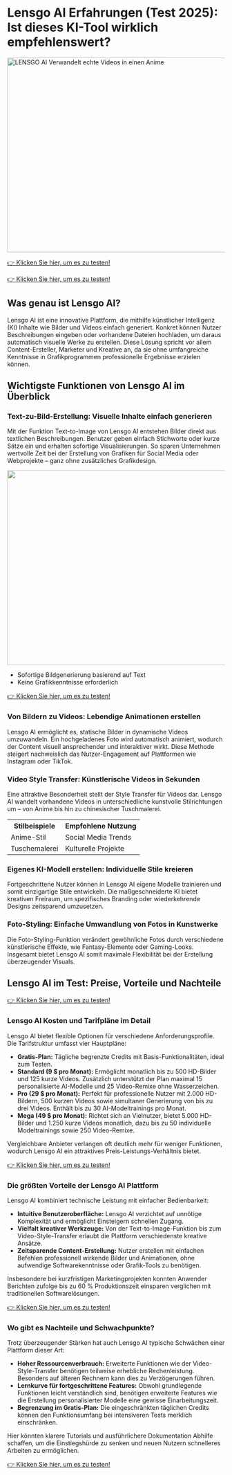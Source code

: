 <h1>Lensgo AI Erfahrungen (Test 2025): Ist dieses KI-Tool wirklich empfehlenswert?</h1>


<img src="https://i.ytimg.com/vi/guiQrSvTHt8/maxresdefault.jpg"
  alt="LENSGO AI Verwandelt echte Videos in einen Anime"
  width="800"
  height="450"
/>


<a target="_blank" href="https://lensgo.ai/?via=new">👉 Klicken Sie hier, um es zu testen! </a>

<a target="_blank" href="https://lensgo.ai/?via=new">👉 Klicken Sie hier, um es zu testen! </a>

<h2>Was genau ist Lensgo AI?</h2>
<p>Lensgo AI ist eine innovative Plattform, die mithilfe künstlicher Intelligenz (KI) Inhalte wie Bilder und Videos einfach generiert. Konkret können Nutzer Beschreibungen eingeben oder vorhandene Dateien hochladen, um daraus automatisch visuelle Werke zu erstellen. Diese Lösung spricht vor allem Content-Ersteller, Marketer und Kreative an, da sie ohne umfangreiche Kenntnisse in Grafikprogrammen professionelle Ergebnisse erzielen können.</p>

<h2>Wichtigste Funktionen von Lensgo AI im Überblick</h2>

<h3>Text-zu-Bild-Erstellung: Visuelle Inhalte einfach generieren</h3>
<p>Mit der Funktion Text-to-Image von Lensgo AI entstehen Bilder direkt aus textlichen Beschreibungen. Benutzer geben einfach Stichworte oder kurze Sätze ein und erhalten sofortige Visualisierungen. So sparen Unternehmen wertvolle Zeit bei der Erstellung von Grafiken für Social Media oder Webprojekte – ganz ohne zusätzliches Grafikdesign.</p>

<img src="https://i.ytimg.com/vi/r7B9p1AUwD0/maxresdefault.jpg"
  width="800"
  height="450"
/>

<ul>
  <li>Sofortige Bildgenerierung basierend auf Text</li>
  <li>Keine Grafikkenntnisse erforderlich</li>
</ul>

<a target="_blank" href="https://lensgo.ai/?via=new">👉 Klicken Sie hier, um es zu testen! </a>

<h3>Von Bildern zu Videos: Lebendige Animationen erstellen</h3>
<p>Lensgo AI ermöglicht es, statische Bilder in dynamische Videos umzuwandeln. Ein hochgeladenes Foto wird automatisch animiert, wodurch der Content visuell ansprechender und interaktiver wirkt. Diese Methode steigert nachweislich das Nutzer-Engagement auf Plattformen wie Instagram oder TikTok.</p>

<h3>Video Style Transfer: Künstlerische Videos in Sekunden</h3>
<p>Eine attraktive Besonderheit stellt der Style Transfer für Videos dar. Lensgo AI wandelt vorhandene Videos in unterschiedliche kunstvolle Stilrichtungen um – von Anime bis hin zu chinesischer Tuschmalerei.</p>
<table>
  <tbody><tr><th>Stilbeispiele</th><th>Empfohlene Nutzung</th></tr>
  <tr><td>Anime-Stil</td><td>Social Media Trends</td></tr>
  <tr><td>Tuschemalerei</td><td>Kulturelle Projekte</td></tr>
</tbody></table>

<h3>Eigenes KI-Modell erstellen: Individuelle Stile kreieren</h3>
<p>Fortgeschrittene Nutzer können in Lensgo AI eigene Modelle trainieren und somit einzigartige Stile entwickeln. Die maßgeschneiderte KI bietet kreativen Freiraum, um spezifisches Branding oder wiederkehrende Designs zeitsparend umzusetzen.</p>

<h3>Foto-Styling: Einfache Umwandlung von Fotos in Kunstwerke</h3>
<p>Die Foto-Styling-Funktion verändert gewöhnliche Fotos durch verschiedene künstlerische Effekte, wie Fantasy-Elemente oder Gaming-Looks. Insgesamt bietet Lensgo AI somit maximale Flexibilität bei der Erstellung überzeugender Visuals.</p>
<h2>Lensgo AI im Test: Preise, Vorteile und Nachteile</h2>

<a target="_blank" href="https://lensgo.ai/?via=new">👉 Klicken Sie hier, um es zu testen! </a>

<h3>Lensgo AI Kosten und Tarifpläne im Detail</h3>
<p>Lensgo AI bietet flexible Optionen für verschiedene Anforderungsprofile. Die Tarifstruktur umfasst vier Hauptpläne:</p>
<ul>
    <li><strong>Gratis-Plan:</strong> Tägliche begrenzte Credits mit Basis-Funktionalitäten, ideal zum Testen.</li>
    <li><strong>Standard (9 $ pro Monat):</strong> Ermöglicht monatlich bis zu 500 HD-Bilder und 125 kurze Videos. Zusätzlich unterstützt der Plan maximal 15 personalisierte AI-Modelle und 25 Video-Remixe ohne Wasserzeichen.</li>
    <li><strong>Pro (29 $ pro Monat):</strong> Perfekt für professionelle Nutzer mit 2.000 HD-Bildern, 500 kurzen Videos sowie simultaner Generierung von bis zu drei Videos. Enthält bis zu 30 AI-Modeltrainings pro Monat.</li>
    <li><strong>Mega (49 $ pro Monat):</strong> Richtet sich an Vielnutzer, bietet 5.000 HD-Bilder und 1.250 kurze Videos monatlich, dazu bis zu 50 individuelle Modeltrainings sowie 250 Video-Remixe.</li>
</ul>
<p>Vergleichbare Anbieter verlangen oft deutlich mehr für weniger Funktionen, wodurch Lensgo AI ein attraktives Preis-Leistungs-Verhältnis bietet.</p>

<a target="_blank" href="https://lensgo.ai/?via=new">👉 Klicken Sie hier, um es zu testen! </a>

<h3>Die größten Vorteile der Lensgo AI Plattform</h3>
<p>Lensgo AI kombiniert technische Leistung mit einfacher Bedienbarkeit:</p>
<ul>
    <li><strong>Intuitive Benutzeroberfläche:</strong> Lensgo AI verzichtet auf unnötige Komplexität und ermöglicht Einsteigern schnellen Zugang.</li>
    <li><strong>Vielfalt kreativer Werkzeuge:</strong> Von der Text-to-Image-Funktion bis zum Video-Style-Transfer erlaubt die Plattform verschiedenste kreative Ansätze.</li>
    <li><strong>Zeitsparende Content-Erstellung:</strong> Nutzer erstellen mit einfachen Befehlen professionell wirkende Bilder und Animationen, ohne aufwendige Softwarekenntnisse oder Grafik-Tools zu benötigen.</li>
</ul>
<p>Insbesondere bei kurzfristigen Marketingprojekten konnten Anwender Berichten zufolge bis zu 60 % Produktionszeit einsparen verglichen mit traditionellen Softwarelösungen.</p>

<a target="_blank" href="https://lensgo.ai/?via=new">👉 Klicken Sie hier, um es zu testen! </a>

<h3>Wo gibt es Nachteile und Schwachpunkte?</h3>
<p>Trotz überzeugender Stärken hat auch Lensgo AI typische Schwächen einer Plattform dieser Art:</p>
<ul>
    <li><strong>Hoher Ressourcenverbrauch:</strong> Erweiterte Funktionen wie der Video-Style-Transfer benötigen teilweise erhebliche Rechenleistung. Besonders auf älteren Rechnern kann dies zu Verzögerungen führen.</li>
    <li><strong>Lernkurve für fortgeschrittene Features:</strong> Obwohl grundlegende Funktionen leicht verständlich sind, benötigen erweiterte Features wie die Erstellung personalisierter Modelle eine gewisse Einarbeitungszeit.</li>
    <li><strong>Begrenzung im Gratis-Plan:</strong> Die eingeschränkten täglichen Credits können den Funktionsumfang bei intensiveren Tests merklich einschränken.</li>
</ul>
<p>Hier könnten klarere Tutorials und ausführlichere Dokumentation Abhilfe schaffen, um die Einstiegshürde zu senken und neuen Nutzern schnelleres Arbeiten zu ermöglichen.</p>

<a target="_blank" href="https://lensgo.ai/?via=new">👉 Klicken Sie hier, um es zu testen! </a>
